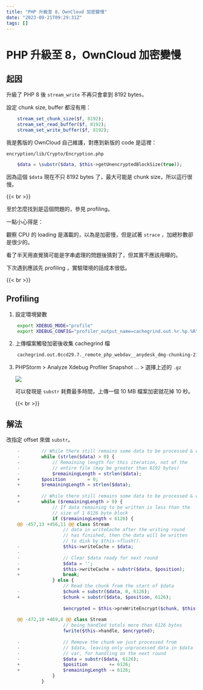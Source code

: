 ```yaml
---
title: "PHP 升級至 8，OwnCloud 加密變慢"
date: "2023-09-21T09:29:31Z"
tags: []
---
```


# PHP 升級至 8，OwnCloud 加密變慢

## 起因

升級了 PHP 8 後 `stream_write` 不再只會拿到 8192 bytes，

設定 chunk size, buffer 都沒有用：

```PHP
    stream_set_chunk_size($f, 8192);
    stream_set_read_buffer($f, 8192);
    stream_set_write_buffer($f, 8192);
```

我是舊版的 OwnCloud 自己維護，對應到新版的 code 是這裡：

`encryption/lib/Crypto/Encryption.php`

```PHP
    $data = \substr($data, $this->getUnencryptedBlockSize(true));
```

因為這個 `$data` 現在不只 8192 bytes 了，最大可能是 chunk size，所以這行很慢。

{{< br >}}

至於怎麼找到是這個問題的，參見 profiling。

一點小心得是：

觀察 CPU 的 loading 是滿載的，以為是加密慢，但是試著 `strace` ，加總秒數卻是很少的。

看了半天用直覺猜可能是字串處理的問題後猜對了，但其實不應該用矇的。

下次遇到應該先 profiling ，實驗環境的話成本很低。

{{< br >}}

## Profiling

1. 設定環境變數
```Bash
    export XDEBUG_MODE="profile"
    export XDEBUG_CONFIG="profiler_output_name=cachegrind.out.%r.%p.%R"
```
2. 上傳檔案觸發加密後收集 cachegrind 檔
```Bash
    cachegrind.out.0ccd29.7._remote_php_webdav__anydesk_dmg-chunking-2132-1-0.gz
```
3. PHPStorm > Analyze Xdebug Profiler Snapshot … > 選擇上述的 `.gz`

    ![](Screenshot_2023-09-21_at_6-857907ae-9dc0-416a-a405-75b2da1bf3c2.36.37_PM.png)

    可以發現是 `substr` 耗費最多時間，上傳一個 10 MB 檔案加密就花掉 10 秒。

    {{< br >}}

## 解法

改指定 offset 來做 `substr`。

```PHP
    -        // While there still remains some data to be processed & written
    -        while (strlen($data) > 0) {
    -            // Remaining length for this iteration, not of the
    -            // entire file (may be greater than 8192 bytes)
    -            $remainingLength = strlen($data);
    +        $position        = 0;
    +        $remainingLength = strlen($data);
    
    +        // While there still remains some data to be processed & written
    +        while ($remainingLength > 0) {
                 // If data remaining to be written is less than the
                 // size of 1 6126 byte block
                 if ($remainingLength < 6126) {
    @@ -457,13 +456,11 @@ class Stream
                     // data in writeCache after the writing round
                     // has finished, then the data will be written
                     // to disk by $this->flush().
    -                $this->writeCache = $data;
    -
    -                // Clear $data ready for next round
    -                $data = '';
    +                $this->writeCache = substr($data, $position);
    +                break;
                 } else {
                     // Read the chunk from the start of $data
    -                $chunk = substr($data, 0, 6126);
    +                $chunk = substr($data, $position, 6126);
    
                     $encrypted = $this->preWriteEncrypt($chunk, $this->plainKey);
    
    @@ -472,10 +469,8 @@ class Stream
                     // being handled totals more than 6126 bytes
                     fwrite($this->handle, $encrypted);
    
    -                // Remove the chunk we just processed from
    -                // $data, leaving only unprocessed data in $data
    -                // var, for handling on the next round
    -                $data = substr($data, 6126);
    +                $position        += 6126;
    +                $remainingLength -= 6126;
                 }
             }
```